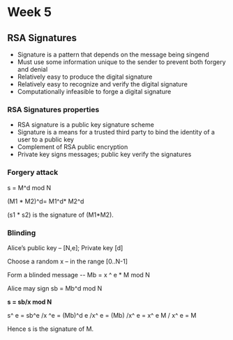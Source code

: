 # Week 5



## RSA Signatures

* Signature is a pattern that depends on the message being singend
* Must use some information unique to the sender to prevent both forgery and denial
* Relatively easy to produce the digital signature
* Relatively easy to recognize and verify the digital signature
* Computationally infeasible to forge a digital signature



### RSA Signatures properties 

* RSA signature is a public key signature scheme
* Signature is a means for a trusted third party to bind the identity of a user to a public key
* Complement of RSA public encryption
* Private key signs messages; public key verify the signatures



### Forgery attack

s = M^d mod N

(M1 * M2)^d= M1^d* M2^d

(s1 * s2) is the signature of (M1*M2).



### Blinding

Alice’s public key – [N,e]; Private key [d]

Choose a random x – in the range [0..N-1]

Form a blinded message -- Mb = x ^ e * M mod N

Alice may sign sb = Mb^d mod N

**s = sb/x mod N**

s^ e = sb^e /x ^e = (Mb)^d e /x^ e = (Mb) /x^ e = x^ e M / x^ e = M

Hence s is the signature of M.